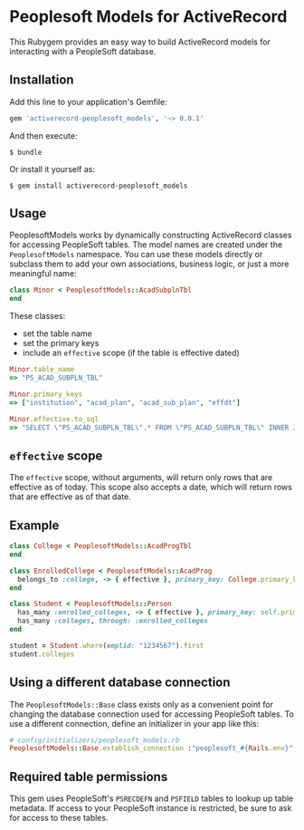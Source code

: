 # Peoplesoft Models for ActiveRecord

This Rubygem provides an easy way to build ActiveRecord models for interacting
with a PeopleSoft database.

## Installation

Add this line to your application's Gemfile:

```ruby
gem 'activerecord-peoplesoft_models', '~> 0.0.1'
```

And then execute:

    $ bundle

Or install it yourself as:

    $ gem install activerecord-peoplesoft_models

## Usage

PeoplesoftModels works by dynamically constructing ActiveRecord classes for
accessing PeopleSoft tables. The model names are created under the
`PeoplesoftModels` namespace. You can use these models directly or subclass
them to add your own associations, business logic, or just a more meaningful
name:

```ruby
class Minor < PeoplesoftModels::AcadSubplnTbl
end
```

These classes:

- set the table name
- set the primary keys
- include an `effective` scope (if the table is effective dated)

```ruby
Minor.table_name
=> "PS_ACAD_SUBPLN_TBL"

Minor.primary_keys
=> ["institution", "acad_plan", "acad_sub_plan", "effdt"]

Minor.effective.to_sql
=> "SELECT \"PS_ACAD_SUBPLN_TBL\".* FROM \"PS_ACAD_SUBPLN_TBL\" INNER JOIN (SELECT \"PS_ACAD_SUBPLN_TBL\".\"INSTITUTION\", \"PS_ACAD_SUBPLN_TBL\".\"ACAD_PLAN\", \"PS_ACAD_SUBPLN_TBL\".\"ACAD_SUB_PLAN\", MAX(\"PS_ACAD_SUBPLN_TBL\".\"EFFDT\") AS effdt FROM \"PS_ACAD_SUBPLN_TBL\"  WHERE (\"PS_ACAD_SUBPLN_TBL\".\"EFFDT\" <= TO_DATE('2014-12-03','YYYY-MM-DD HH24:MI:SS')) GROUP BY institution, acad_plan, acad_sub_plan) EFF_KEYS_PS_ACAD_SUBPLN_TBL ON \"PS_ACAD_SUBPLN_TBL\".\"INSTITUTION\" = EFF_KEYS_PS_ACAD_SUBPLN_TBL.\"INSTITUTION\" AND \"PS_ACAD_SUBPLN_TBL\".\"ACAD_PLAN\" = EFF_KEYS_PS_ACAD_SUBPLN_TBL.\"ACAD_PLAN\" AND \"PS_ACAD_SUBPLN_TBL\".\"ACAD_SUB_PLAN\" = EFF_KEYS_PS_ACAD_SUBPLN_TBL.\"ACAD_SUB_PLAN\" AND \"PS_ACAD_SUBPLN_TBL\".\"EFFDT\" = EFF_KEYS_PS_ACAD_SUBPLN_TBL.\"EFFDT\""
```

## `effective` scope

The `effective` scope, without arguments, will return only rows that are
effective as of today. This scope also accepts a date, which will return rows
that are effective as of that date.

## Example

```ruby
class College < PeoplesoftModels::AcadProgTbl
end

class EnrolledCollege < PeoplesoftModels::AcadProg
  belongs_to :college, -> { effective }, primary_key: College.primary_key, foreign_key: College.primary_key
end

class Student < PeoplesoftModels::Person
  has_many :enrolled_colleges, -> { effective }, primary_key: self.primary_key, foreign_key: self.primary_key
  has_many :colleges, through: :enrolled_colleges
end

student = Student.where(emplid: "1234567").first
student.colleges
```

## Using a different database connection

The `PeoplesoftModels::Base` class exists only as a convenient point for
changing the database connection used for accessing PeopleSoft tables. To use a
different connection, define an initializer in your app like this:

```ruby
# config/initializers/peoplesoft_models.rb
PeoplesoftModels::Base.establish_connection :"peoplesoft_#{Rails.env}"
```

## Required table permissions

This gem uses PeopleSoft's `PSRECDEFN` and `PSFIELD` tables to lookup up table
metadata. If access to your PeopleSoft instance is restricted, be sure to ask
for access to these tables.
